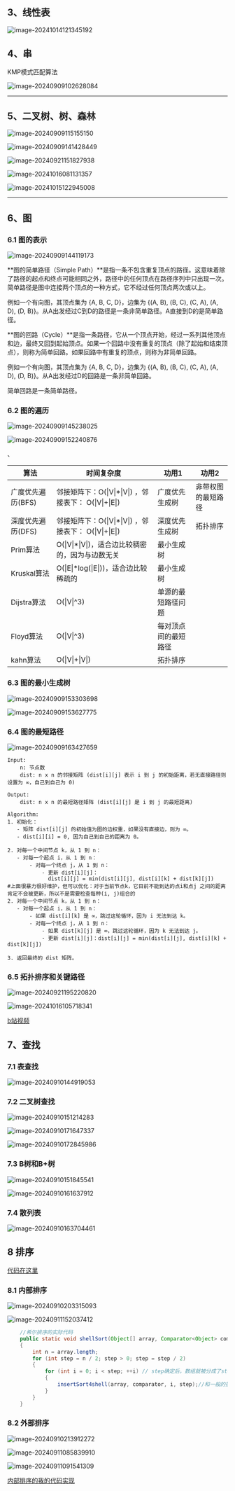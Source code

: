 ## 3、线性表



![image-20241014121345192](img/image-20241014121345192.png)

## 4、串

KMP模式匹配算法

![image-20240909102628084](img/image-20240909102628084.png)

---------------------------------------------------------------

## 5、二叉树、树、森林

![image-20240909115155150](img/image-20240909115155150.png)

![image-20240909141428449](img/image-20240909141428449.png)

![image-20240921151827938](img/image-20240921151827938.png)

![image-20241016081131357](img/image-20241016081131357.png)

![image-20241015122945008](img/image-20241015122945008.png)

-------------------------------------------------------

## 6、图

### 6.1 图的表示

![image-20240909144119173](img/image-20240909144119173.png)



**图的简单路径（Simple Path）**是指一条不包含重复顶点的路径。这意味着除了路径的起点和终点可能相同之外，路径中的任何顶点在路径序列中只出现一次。简单路径是图中连接两个顶点的一种方式，它不经过任何顶点两次或以上。

例如一个有向图，其顶点集为 {A, B, C, D}，边集为 {(A, B), (B, C), (C, A), (A, D), (D, B)}。从A出发经过C到D的路径是一条非简单路径。A直接到D的是简单路径。

**图的回路（Cycle）**是指一条路径，它从一个顶点开始，经过一系列其他顶点和边，最终又回到起始顶点。如果一个回路中没有重复的顶点（除了起始和结束顶点），则称为简单回路。如果回路中有重复的顶点，则称为非简单回路。

例如一个有向图，其顶点集为 {A, B, C, D}，边集为 {(A, B), (B, C), (C, A), (A, D), (D, B)}。从A出发经过D的回路是一条非简单回路。

简单回路是一条简单路径。

### 6.2 图的遍历

![image-20240909145238025](img/image-20240909145238025.png)

![image-20240909152240876](img/image-20240909152240876.png)

、

| 算法         | 时间复杂度                       | 功用1 | 功用2 |
| ------------ | --------------------------------- | ---- | ---- |
| 广度优先遍历(BFS) | 邻接矩阵下：O(\|V\|*\|V\|)  ，邻接表下： O(\|V\|+\|E\|) | 广度优先生成树 | 非带权图的最短路径 |
| 深度优先遍历(DFS) | 邻接矩阵下：O(\|V\|*\|V\|) ，邻接表下： O(\|V\|+\|E\|) | 深度优先生成树 | 拓扑排序 |
| Prim算法 | O(\|V\|*\|V\|)，适合边比较稠密的，因为与边数无关 | 最小生成树 |  |
| Kruskal算法 | O(\|E\|*log(\|E\|))，适合边比较稀疏的 | 最小生成树 |  |
| Dijstra算法 | O(\|V\|^3) | 单源的最短路径问题 |  |
| Floyd算法 | O(\|V\|^3) | 每对顶点间的最短路径 |  |
| kahn算法 | O(\|V\|+\|V\|) | 拓扑排序 |  |



### 6.3 图的最小生成树

![image-20240909153303698](img/image-20240909153303698.png)

![image-20240909153627775](img/image-20240909153627775.png)

### 6.4 图的最短路径

![image-20240909163427659](img/image-20240909163427659.png)

```shell
Input:
    n: 节点数
    dist: n x n 的邻接矩阵 (dist[i][j] 表示 i 到 j 的初始距离，若无直接路径则设置为 ∞，自己到自己为 0)

Output:
    dist: n x n 的最短路径矩阵 (dist[i][j] 是 i 到 j 的最短距离)

Algorithm:
1. 初始化：
   - 矩阵 dist[i][j] 的初始值为图的边权重，如果没有直接边，则为 ∞。
   - dist[i][i] = 0, 因为自己到自己的距离为 0。

2. 对每一个中间节点 k，从 1 到 n：
   - 对每一个起点 i，从 1 到 n：
       - 对每一个终点 j，从 1 到 n：
           - 更新 dist[i][j]：
             dist[i][j] = min(dist[i][j], dist[i][k] + dist[k][j])
#上面很暴力很好维护，但可以优化：对于当前节点k，它目前不能到达的点i和点j 之间的距离肯定不会被更新，所以不是需要检查每种(i, j)组合的
2. 对每一个中间节点 k，从 1 到 n：
   - 对每一个起点 i，从 1 到 n：
       - 如果 dist[i][k] 是 ∞，跳过这轮循环，因为 i 无法到达 k。
       - 对每一个终点 j，从 1 到 n：
           - 如果 dist[k][j] 是 ∞，跳过这轮循环，因为 k 无法到达 j。
           - 更新 dist[i][j]：dist[i][j] = min(dist[i][j], dist[i][k] + dist[k][j])

3. 返回最终的 dist 矩阵。

```



### 6.5 拓扑排序和关键路径

![image-20240921195220820](img/image-20240921195220820.png)

![image-20241016105718341](img/image-20241016105718341.png)

[b站视频](https://www.bilibili.com/video/BV1DD4y1h7ac/?spm_id_from=333.337.search-card.all.click&vd_source=2173cb93b451f2278a1c87becf3ef529)

## 7、查找

### 7.1 表查找

![image-20240910144919053](img/image-20240910144919053.png)

### 7.2 二叉树查找

![image-20240910151214283](img/image-20240910151214283.png)

![image-20240910171647337](img/image-20240910171647337.png)

![image-20240910172845986](img/image-20240910172845986.png)

### 7.3 B树和B+树

![image-20240910151845541](img/image-20240910151845541.png)

![image-20240910161637912](img/image-20240910161637912.png)

### 7.4 散列表

![image-20240910163704461](img/image-20240910163704461.png)

## 8 排序

[代码在这里](code/MySort.java)

### 8.1 内部排序



![image-20240910203315093](img/image-20240910203315093.png)

![image-20240911152037412](img/image-20240911152037412.png)

```java
    //希尔排序的实际代码
    public static void shellSort(Object[] array, Comparator<Object> comparator)
    {
        int n = array.length;
        for (int step = n / 2; step > 0; step = step / 2)
        {
            for (int i = 0; i < step; ++i) // step确定后，数组就被分成了step个子数组，对每个子数组做插入排序
            {
                insertSort4shell(array, comparator, i, step);//和一般的插入排序类似，只是一般的插入排序步长为1，这里步长为step
            }
        }
    }
```



### 8.2 外部排序

![image-20240910213912272](img/image-20240910213912272.png)

![image-20240911085839910](img/image-20240911085839910.png)

![image-20240911091541309](img/image-20240911091541309.png)

[内部排序的我的代码实现](code/MySort.java)